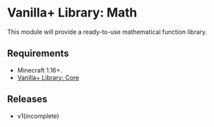 # Vanilla+ Library: Math

This module will provide a ready-to-use mathematical function library.

## Requirements
- Minecraft 1.16+.
- [Vanilla+ Library: Core](https://github.com/TheWii/vanilla-plus-library/tree/master/vplib-core-datapack)

## Releases
- v1(incomplete)
